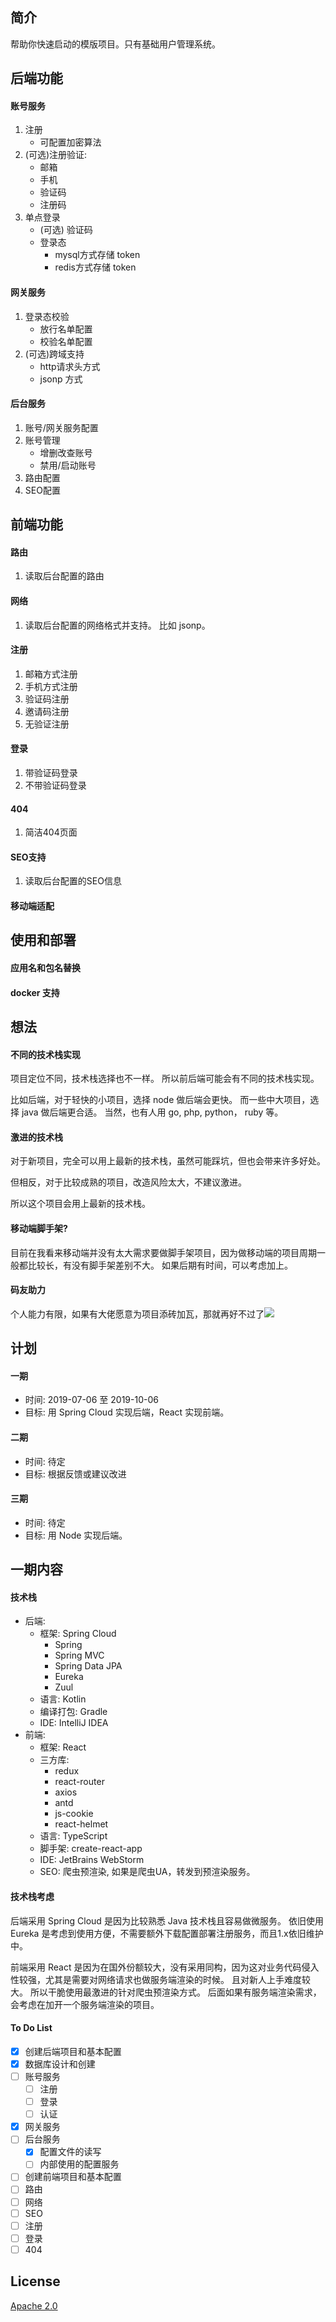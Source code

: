 ## 简介 ##

帮助你快速启动的模版项目。只有基础用户管理系统。

## 后端功能 ##

#### 账号服务 ####
1. 注册
	- 可配置加密算法
2. (可选)注册验证:
	- 邮箱
	- 手机
	- 验证码
	- 注册码
3. 单点登录
	- (可选) 验证码
	- 登录态
		- mysql方式存储 token
		- redis方式存储 token 

#### 网关服务 ####
1. 登录态校验
	- 放行名单配置
	- 校验名单配置 
2. (可选)跨域支持
	- http请求头方式
	- jsonp 方式

#### 后台服务 ####
1. 账号/网关服务配置
2. 账号管理
	- 增删改查账号
	- 禁用/启动账号 
3. 路由配置
4. SEO配置

## 前端功能 ##

#### 路由 ####
1. 读取后台配置的路由

#### 网络 ####
1. 读取后台配置的网络格式并支持。 比如 jsonp。

#### 注册 ####
1. 邮箱方式注册
2. 手机方式注册
3. 验证码注册
4. 邀请码注册
5. 无验证注册

#### 登录 ####
1. 带验证码登录
2. 不带验证码登录

#### 404 ####
1. 简洁404页面

#### SEO支持 ####
1. 读取后台配置的SEO信息

#### 移动端适配 ####


## 使用和部署 ##

#### 应用名和包名替换 ####

#### docker 支持 ####


## 想法 ##

#### 不同的技术栈实现 ####

项目定位不同，技术栈选择也不一样。
所以前后端可能会有不同的技术栈实现。

比如后端，对于轻快的小项目，选择 node 做后端会更快。 而一些中大项目，选择 java 做后端更合适。 当然，也有人用 go, php, python， ruby 等。

#### 激进的技术栈 ####

对于新项目，完全可以用上最新的技术栈，虽然可能踩坑，但也会带来许多好处。

但相反，对于比较成熟的项目，改造风险太大，不建议激进。

所以这个项目会用上最新的技术栈。

#### 移动端脚手架? ####

目前在我看来移动端并没有太大需求要做脚手架项目，因为做移动端的项目周期一般都比较长，有没有脚手架差别不大。
如果后期有时间，可以考虑加上。

#### 码友助力 ####

个人能力有限，如果有大佬愿意为项目添砖加瓦，那就再好不过了![](https://ws1.sinaimg.cn/large/b64a58e3gy1fikr7bnfrmj200k00k0sh.jpg)


## 计划 ##

#### 一期 ####

- 时间: 2019-07-06 至 2019-10-06
- 目标: 用 Spring Cloud 实现后端，React 实现前端。

#### 二期 ####

- 时间: 待定
- 目标: 根据反馈或建议改进

#### 三期 ####

- 时间: 待定
- 目标: 用 Node 实现后端。


## 一期内容 ##

#### 技术栈 ####

- 后端: 
	- 框架: Spring Cloud
		- Spring
		- Spring MVC
		- Spring Data JPA
		- Eureka
		- Zuul
	- 语言: Kotlin
	- 编译打包: Gradle
	- IDE: IntelliJ IDEA
- 前端: 
	- 框架: React
	- 三方库: 
		- redux
		- react-router
		- axios
		- antd
		- js-cookie
		- react-helmet
	- 语言: TypeScript
	- 脚手架: create-react-app
	- IDE: JetBrains WebStorm
	- SEO: 爬虫预渲染, 如果是爬虫UA，转发到预渲染服务。

#### 技术栈考虑 ####

后端采用 Spring Cloud 是因为比较熟悉 Java 技术栈且容易做微服务。 依旧使用 Eureka 是考虑到使用方便，不需要额外下载配置部署注册服务，而且1.x依旧维护中。

前端采用 React 是因为在国外份额较大，没有采用同构，因为这对业务代码侵入性较强，尤其是需要对网络请求也做服务端渲染的时候。 且对新人上手难度较大。 所以干脆使用最激进的针对爬虫预渲染方式。
后面如果有服务端渲染需求，会考虑在加开一个服务端渲染的项目。

#### To Do List ####

- [x] 创建后端项目和基本配置
- [x] 数据库设计和创建
- [ ] 账号服务
	- [ ] 注册
	- [ ] 登录
	- [ ] 认证
- [x] 网关服务
- [ ] 后台服务
	- [x] 配置文件的读写
	- [ ] 内部使用的配置服务
- [ ] 创建前端项目和基本配置
- [ ] 路由
- [ ] 网络
- [ ] SEO
- [ ] 注册
- [ ] 登录
- [ ] 404

## License ##

[Apache 2.0](./LICENSE)
